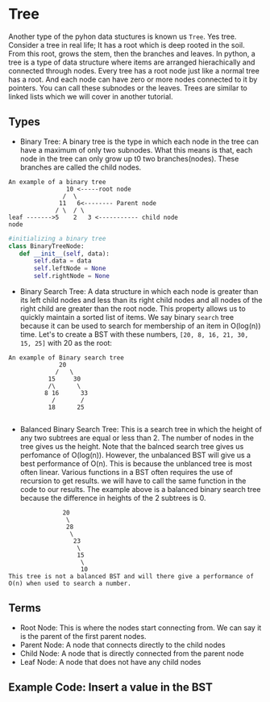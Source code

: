 # Tree
Another type of the pyhon data stuctures is known us `Tree`. Yes tree. Consider a tree in real life; It has a root which is deep rooted in the soil. From this root, grows the stem, then the branches and leaves. In python, a tree is a type of data structure where items are arranged hierachically and connected through nodes. Every tree has a root node just like a normal tree has a root. And each node can have zero or more nodes connected to it by pointers. You can call these subnodes or the leaves. Trees are similar to linked lists which we will cover in another tutorial. 

 ## Types
 - Binary Tree: A binary tree is the type in which each node in the tree can have a maximum of only two subnodes. What this means is that, each node in the tree can only grow up t0 two branches(nodes). These branches are called the child nodes. 
 ```
 An example of a binary tree
                 10 <-----root node
                /  \
               11   6<-------- Parent node
              / \  / \
leaf ------->5    2   3 <----------- child node
node
```
 ```python
 #initializing a binary tree
 class BinaryTreeNode:
    def __init__(self, data):
        self.data = data
        self.leftNode = None
        self.rightNode = None
```
 - Binary Search Tree: A data structure in which each node is greater than its left child nodes and less than its right child nodes and all nodes of the right child are greater than the root node. This property allows us to quickly maintain a sorted list of items. We say binary `search` tree because it can be used to search for membership of an item in O(log(n)) time. Let's to create a BST with these numbers, `[20, 8, 16, 21, 30, 15, 25]` with 20 as the root:
 ```
 An example of Binary search tree
               20
              /   \
            15     30
            /\      \
           8 16      33
             /       /
            18      25
                
 ```
 - Balanced Binary Search Tree: This is a search tree in which the height of any two subtrees are equal or less than 2. The number of nodes in the tree gives us the height. Note that the balnced search tree gives us perfomance of O(log(n)). However, the unbalanced BST will give us a best performance of O(n). This is because the unblanced tree is most often linear. Various functions in a BST often requires the use of recursion to get results. we will have to call the same function in the code to our results.
 The example above is a balanced binary search tree because the difference in heights of the 2 subtrees is 0.
````
               20
                \
                28
                 \
                  23
                   \ 
                   15
                    \
                    10
This tree is not a balanced BST and will there give a performance of O(n) when used to search a number.
````
## Terms
- Root Node: This is where the nodes start connecting from. We can say it is the parent of the first parent nodes.
- Parent Node: A node that connects directly to the child nodes
- Child Node: A node that is directly connected from the parent node
- Leaf Node: A node that does not have any child nodes

## Example Code: Insert a value in the BST

